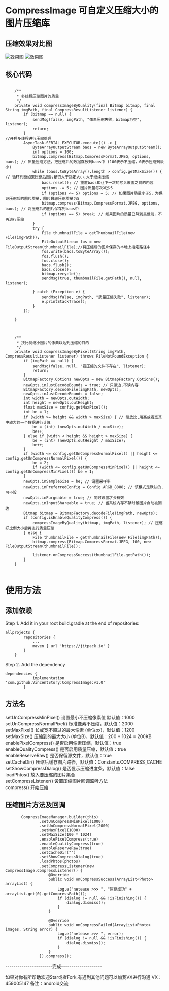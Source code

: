 # CompressImage 可自定义压缩大小的图片压缩库

## 压缩效果对比图

![效果图](https://github.com/VincentStory/CompressImage/blob/master/example.png)
![效果图](https://github.com/VincentStory/CompressImage/blob/master/Screenshot_2021-11-24-10-56-22-023_com.net.image..jpg)

## 核心代码
```

    /**
     * 多线程压缩图片的质量
     */
    private void compressImageByQuality(final Bitmap bitmap, final String imgPath, final CompressResultListener listener) {
        if (bitmap == null) {
            sendMsg(false, imgPath, "像素压缩失败，bitmap为空", listener);
            return;
        }
//开启多线程进行压缩处理
        AsyncTask.SERIAL_EXECUTOR.execute(() -> {
            ByteArrayOutputStream baos = new ByteArrayOutputStream();
            int options = 100;
            bitmap.compress(Bitmap.CompressFormat.JPEG, options, baos); // 质量压缩方法，把压缩后的数据存放到baos中 (100表示不压缩，0表示压缩到最小)
            while (baos.toByteArray().length > config.getMaxSize()) { // 循环判断如果压缩后图片是否大于指定大小,大于继续压缩
                baos.reset(); // 重置baos即让下一次的写入覆盖之前的内容
                options -= 5; // 图片质量每次减少5
                if (options <= 5) options = 5; // 如果图片质量小于5，为保证压缩后的图片质量，图片最底压缩质量为5
                bitmap.compress(Bitmap.CompressFormat.JPEG, options, baos); // 将压缩后的图片保存到baos中
                if (options == 5) break; // 如果图片的质量已降到最低则，不再进行压缩
            }
            try {
                File thumbnailFile = getThumbnailFile(new File(imgPath));
                FileOutputStream fos = new FileOutputStream(thumbnailFile);//将压缩后的图片保存的本地上指定路径中
                fos.write(baos.toByteArray());
                fos.flush();
                fos.close();
                baos.flush();
                baos.close();
                bitmap.recycle();
                sendMsg(true, thumbnailFile.getPath(), null, listener);

            } catch (Exception e) {
                sendMsg(false, imgPath, "质量压缩失败", listener);
                e.printStackTrace();
            }
        });

    }
    
    
    
    /**
     * 按比例缩小图片的像素以达到压缩的目的
     */
    private void compressImageByPixel(String imgPath, CompressResultListener listener) throws FileNotFoundException {
        if (imgPath == null) {
            sendMsg(false, null, "要压缩的文件不存在", listener);
            return;
        }
        BitmapFactory.Options newOpts = new BitmapFactory.Options();
        newOpts.inJustDecodeBounds = true; // 只读边,不读内容
        BitmapFactory.decodeFile(imgPath, newOpts);
        newOpts.inJustDecodeBounds = false;
        int width = newOpts.outWidth;
        int height = newOpts.outHeight;
        float maxSize = config.getMaxPixel();
        int be = 1;
        if (width >= height && width > maxSize) { // 缩放比,用高或者宽其中较大的一个数据进行计算
            be = (int) (newOpts.outWidth / maxSize);
            be++;
        } else if (width < height && height > maxSize) {
            be = (int) (newOpts.outHeight / maxSize);
            be++;
        }
        if (width <= config.getUnCompressNormalPixel() || height <= config.getUnCompressNormalPixel()) {
            be = 2;
            if (width <= config.getUnCompressMinPixel() || height <= config.getUnCompressMinPixel()) be = 1;
        }
        newOpts.inSampleSize = be; // 设置采样率
        newOpts.inPreferredConfig = Config.ARGB_8888; // 该模式是默认的,可不设
        newOpts.inPurgeable = true; // 同时设置才会有效
        newOpts.inInputShareable = true; // 当系统内存不够时候图片自动被回收
        Bitmap bitmap = BitmapFactory.decodeFile(imgPath, newOpts);
        if (config.isEnableQualityCompress()) {
            compressImageByQuality(bitmap, imgPath, listener); // 压缩好比例大小后再进行质量压缩
        } else {
            File thumbnailFile = getThumbnailFile(new File(imgPath));
            bitmap.compress(Bitmap.CompressFormat.JPEG, 100, new FileOutputStream(thumbnailFile));

            listener.onCompressSuccess(thumbnailFile.getPath());
        }
    }


```


# 使用方法
## 添加依赖
Step 1. Add it in your root build.gradle at the end of repositories:
```
allprojects {
		repositories {
			...
			maven { url 'https://jitpack.io' }
		}
	}

``` 
Step 2. Add the dependency

```
dependencies {
	        implementation 'com.github.VincentStory:CompressImage:v1.0'
	    }

``` 
## 方法名
setUnCompressMinPixel()  设置最小不压缩像素值 默认值：1000 <br>
setUnCompressNormalPixel() 标准像素不压缩，默认值：2000  <br>
setMaxPixel() 长或宽不超过的最大像素 (单位px)，默认值：1200 <br>
setMaxSize()   压缩到的最大大小 (单位B)，默认值：200 * 1024 = 200KB <br>
enablePixelCompress()   是否启用像素压缩，默认值：true <br>
enableQualityCompress()   是否启用质量压缩，默认值：true <br>
enableReserveRaw()  是否保留源文件，默认值：true <br>
setCacheDir() 压缩后缓存图片路径，默认值：Constants.COMPRESS_CACHE <br>
setShowCompressDialog()  是否显示压缩进度条，默认值：false <br>
loadPhtos() 放入要压缩的图片集合  <br>
setCompressListener() 设置压缩图片回调监听方法 <br>
compress()  开始压缩 <br>


 ## 压缩图片方法及回调
 ```
        CompressImageManager.builder(this)
                .setUnCompressMinPixel(1000) 
                .setUnCompressNormalPixel(2000) 
                .setMaxPixel(1000) 
                .setMaxSize(100 * 1024) 
                .enablePixelCompress(true) 
                .enableQualityCompress(true) 
                .enableReserveRaw(true) 
                .setCacheDir("") 
                .setShowCompressDialog(true) 
                .loadPhtos(photos)
                .setCompressListener(new CompressImage.CompressListener() {
                    @Override
                    public void onCompressSuccess(ArrayList<Photo> arrayList) {
                        Log.e("netease >>> ", "压缩成功" + arrayList.get(0).getCompressPath());
                        if (dialog != null && !isFinishing()) {
                            dialog.dismiss();
                        }
                    }

                    @Override
                    public void onCompressFailed(ArrayList<Photo> images, String error) {
                        Log.e("netease >>> ", error);
                        if (dialog != null && !isFinishing()) {
                            dialog.dismiss();
                        }
                    }
                }).compress();
```

-----------------------完成--------------------

如果对你有所帮助欢迎Star或者Fork,有遇到其他问题可以加我VX进行沟通 VX：459005147 备注：android交流

